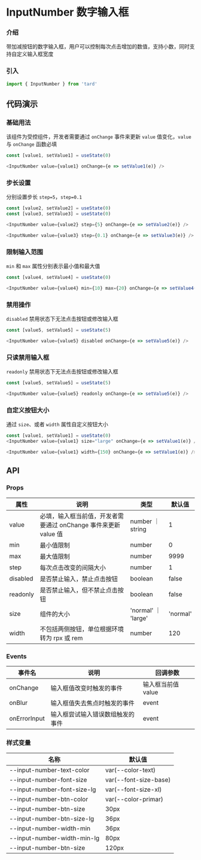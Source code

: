 
# InputNumber 数字输入框
### 介绍
带加减按钮的数字输入框，用户可以控制每次点击增加的数值，支持小数，同时支持自定义输入框宽度
### 引入
```js
import { InputNumber } from 'tard'
```
## 代码演示
### 基础用法
该组件为受控组件，开发者需要通过 `onChange` 事件来更新 `value` 值变化，`value` 与 `onChange` 函数必填
```js
const [value1, setValue1] = useState(0)

<InputNumber value={value1} onChange={e => setValue1(e)} />
```
### 步长设置
分别设置步长 `step=5`，`step=0.1`
```js
const [value2, setValue2] = useState(0)
const [value3, setValue3] = useState(0)

<InputNumber value={value2} step={5} onChange={e => setValue2(e)} />

<InputNumber value={value3} step={0.1} onChange={e => setValue3(e)} />
```
### 限制输入范围
`min` 和 `max` 属性分别表示最小值和最大值
```js
const [value4, setValue4] = useState(0)

<InputNumber value={value4} min={10} max={20} onChange={e => setValue4(e)} />
```
### 禁用操作
`disabled` 禁用状态下无法点击按钮或修改输入框
```js
const [value5, setValue5] = useState(5)

<InputNumber value={value5} disabled onChange={e => setValue5(e)} />
```
### 只读禁用输入框
`readonly` 禁用状态下无法点击按钮或修改输入框
```js
const [value5, setValue5] = useState(5)

<InputNumber value={value5} readonly onChange={e => setValue5(e)} />
```
### 自定义按钮大小
通过 `size`、或者 `width` 属性自定义按钮大小
```js
const [value1, setValue1] = useState(0)
<InputNumber value={value1} size="large" onChange={e => setValue1(e)} />

<InputNumber value={value1} width={150} onChange={e => setValue1(e)} />
```
## API
### Props
|  属性   | 说明  | 类型 | 默认值 |
|  ----  | ----  | ---- | ---- |
|  value  | 必填，输入框当前值，开发者需要通过 onChange 事件来更新 value 值  | number ｜ string | 1 |
|  min  | 最小值限制  | number | 0 |
|  max  | 最大值限制  | number | 9999 |
|  step  | 每次点击改变的间隔大小  | number | 1 |
|  disabled  | 是否禁止输入，禁止点击按钮  | boolean | false |
|  readonly  | 是否禁止输入，但不禁止点击按钮  | boolean | false |
|  size  | 组件的大小  | 'normal' ｜ 'large' | 'normal'  |
|  width  | 不包括两侧按钮，单位根据环境转为 rpx 或 rem | number | 120 |

### Events
|  事件名   | 说明  | 回调参数 |
|  ----  | ----  | ---- |
|  onChange  | 输入框值改变时触发的事件  | 输入框当前值 value |
|  onBlur  | 输入框值失去焦点时触发的事件  | event |
|  onErrorInput  | 输入框尝试输入错误数组触发的事件  | event |

### 样式变量
|  名称  | 默认值 |
|  ---- | ---- |
|  --input-number-text-color | var(--color-text) |
|  --input-number-font-size | var(--font-size-base) |
|  --input-number-font-size-lg  | var(--font-size-xl) |
|  --input-number-btn-color | var(--color-primar) |
|  --input-number-btn-size  | 30px |
|  --input-number-btn-size-lg  | 36px |
|  --input-number-width-min | 36px |
|  --input-number-width-min-lg | 80px |
|  --input-number-btn-size  | 120px |
